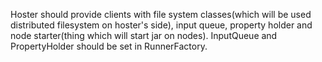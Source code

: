 Hoster should provide clients with file system classes(which will be used distributed filesystem on hoster's side), input queue, property holder and node starter(thing which will start jar on nodes).
InputQueue and PropertyHolder should be set in RunnerFactory.